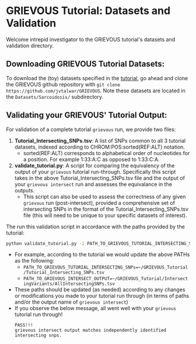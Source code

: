 # GRIEVOUS Tutorial: Datasets and Validation

Welcome intrepid investigator to the GRIEVOUS tutorial's datasets and validation directory. 

## Downloading GRIEVOUS Tutorial Datasets:

To download the (toy) datasets specified in the [tutorial](https://github.com/jvtalwar/GRIEVOUS/wiki/Data,-Preprocessing,-And-Formatting), go ahead and clone the GRIEVOUS github repository with `git clone https://github.com/jvtalwar/GRIEVOUS`. Note these datasets are located in the `Datasets/Sarcoidosis/` subdirectory. 

## Validating your GRIEVOUS' Tutorial Output:

For validation of a complete tutorial `grievous` run, we provide two files:

 1) **Tutorial_Intersecting_SNPs.tsv**:  A list of SNPs common to all 3 tutorial datasets, indexed according to CHROM:POS:sorted(REF:ALT) notation.
    - sorted(REF:ALT) corresponds to alphabetical order of nucleotides for a position. For example 1:33:A:C as opposed to 1:33:C:A.
 2) **validate_tutorial.py**:  A script for comparing the equivalency of the output of your `grievous` tutorial run-through. Specifically this script takes in
                           the above Tutorial_Intersecting_SNPs.tsv file and the output of your `grievous intersect` run and assesses the equivalance in the outputs.
    - This script can also be used to assess the correctness of any given `grievous` run (post-intersect), provided a comprehensive set of intersecting SNPs in the 
      format of the Tutorial_Intersecting_SNPs.tsv file (this will need to be unique to your specific datasets of interest).


The run this validation script in accordance with the paths provided by the tutorial:

```bash
python validate_tutorial.py -i PATH_TO_GRIEVOUS_TUTORIAL_INTERSECTING_SNPs -g PATH_TO_GRIEVOUS_INTERSECT_OUTPUT
```

 - For example, according to the tutorial we would update the above PATHs as the following:
    - `PATH_TO_GRIEVOUS_TUTORIAL_INTERSECTING_SNPs=~/GRIEVOUS_Tutorial/Tutorial_Intersecting_SNPs.tsv`
    - `PATH_TO_GRIEVOUS_INTERSECT_OUTPUT=~/GRIEVOUS_Tutorial/IntersectingVariants/AllIntersectingSNPs.tsv`
 - These paths should be updated (as needed) according to any changes or modifications you made to your tutorial run through (in terms of paths and/or the output name of `grievous intersect`)
 - If you observe the below message, all went well with your `grievous` tutorial run through!
    ```
    PASS!!!
    grievous intersect output matches independently identified intersecting snps.
    ``` 